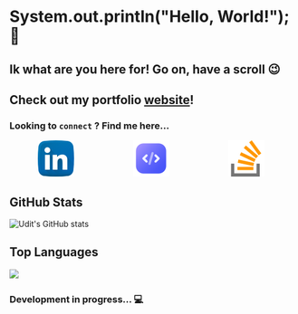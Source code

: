 # System.out.println("Hello, World!"); 👋
## Ik what are you here for! Go on, have a scroll :wink:

## Check out my portfolio [website](https://uditpandya.dev/)!

<!--
[![GitHub Streak](https://streak-stats.demolab.com?user=ud17&theme=dark&border_radius=5)](https://git.io/streak-stats)
**ud17/ud17** is a ✨ _special_ ✨ repository because its `README.md` (this file) appears on your GitHub profile.

Here are some ideas to get you started:

- 🔭 I’m currently working on ...
- 🌱 I’m currently learning ...
- 👯 I’m looking to collaborate on ...
- 🤔 I’m looking for help with ...
- 💬 Ask me about ...
- 📫 How to reach me: ...
- 😄 Pronouns: ...
- ⚡ Fun fact: ...
-->

### Looking to `connect` ? Find me here...
<a style="margin: 50px" href="https://www.linkedin.com/in/uditpandya/" target="_blank"><img src="./linkedin.png" alt="linkedin"/></a>
<a style="margin: 50px" href="https://leetcode.com/ud17/" target="_blank"><img src="./code.png" alt="leetcode"/></a>
<a style="margin: 50px" href="https://stackoverflow.com/users/11905562/udit-pandya" target="_blank"><img src="./stack-overflow.png" alt="stack-overflow"/></a>

## GitHub Stats
![Udit's GitHub stats](https://github-readme-stats.vercel.app/api?username=ud17&theme=dracula)

## Top Languages
![](https://github-readme-stats.vercel.app/api/top-langs/?username=ud17&langs_count=7&theme=dracula)

### Development in progress... :computer:
